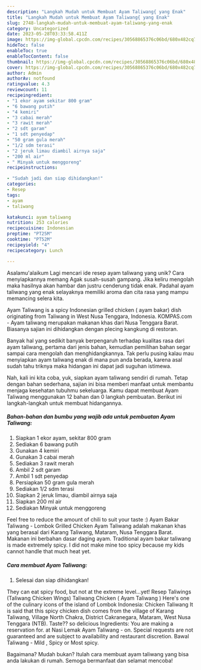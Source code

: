 ```yaml
---
description: "Langkah Mudah untuk Membuat Ayam Taliwang{ yang Enak"
title: "Langkah Mudah untuk Membuat Ayam Taliwang{ yang Enak"
slug: 2748-langkah-mudah-untuk-membuat-ayam-taliwang-yang-enak
category: Uncategorized
date: 2023-05-28T03:33:58.411Z
image: https://img-global.cpcdn.com/recipes/30568865376c06bd/680x482cq70/ayam-taliwang-foto-resep-utama.jpg
hideToc: false
enableToc: true
enableTocContent: false
thumbnail: https://img-global.cpcdn.com/recipes/30568865376c06bd/680x482cq70/ayam-taliwang-foto-resep-utama.jpg
cover: https://img-global.cpcdn.com/recipes/30568865376c06bd/680x482cq70/ayam-taliwang-foto-resep-utama.jpg
author: Admin
authorAv: notfound
ratingvalue: 4.3
reviewcount: 11
recipeingredient:
- "1 ekor ayam sekitar 800 gram"
- "6 bawang putih"
- "4 kemiri"
- "3 cabai merah"
- "3 rawit merah"
- "2 sdt garam"
- "1 sdt penyedap"
- "50 gram gula merah"
- "1/2 sdm terasi"
- "2 jeruk limau diambil airnya saja"
- "200 ml air"
- " Minyak untuk menggoreng"
recipeinstructions:

- "Sudah jadi dan siap dihidangkan!"
categories:
- Resep
tags:
- ayam
- taliwang

katakunci: ayam taliwang 
nutrition: 253 calories
recipecuisine: Indonesian
preptime: "PT25M"
cooktime: "PT52M"
recipeyield: "4"
recipecategory: Lunch

---
```



Asalamu'alaikum Lagi mencari ide resep ayam taliwang yang unik? Cara menyiapkannya memang Agak susah-susah gampang. Jika keliru mengolah maka hasilnya akan hambar dan justru cenderung tidak enak. Padahal ayam taliwang yang enak selayaknya memiliki aroma dan cita rasa yang mampu memancing selera kita.


Ayam Taliwang is a spicy Indonesian grilled chicken ( ayam bakar) dish originating from Taliwang in West Nusa Tenggara, Indonesia. KOMPAS.com - Ayam taliwang merupakan makanan khas dari Nusa Tenggara Barat. Biasanya sajian ini dihidangkan dengan plecing kangkung di restoran.

Banyak hal yang sedikit banyak berpengaruh terhadap kualitas rasa dari ayam taliwang, pertama dari jenis bahan, kemudian pemilihan bahan segar sampai cara mengolah dan menghidangkannya. Tak perlu pusing kalau mau menyiapkan ayam taliwang enak di mana pun anda berada, karena asal sudah tahu triknya maka hidangan ini dapat jadi suguhan istimewa.


Nah, kali ini kita coba, yuk, siapkan ayam taliwang sendiri di rumah. Tetap dengan bahan sederhana, sajian ini bisa memberi manfaat untuk membantu menjaga kesehatan tubuhmu sekeluarga. Kamu dapat membuat Ayam Taliwang menggunakan 12 bahan dan 0 langkah pembuatan. Berikut ini langkah-langkah untuk membuat hidangannya.

<!--inarticleads1-->

##### Bahan-bahan dan bumbu yang wajib ada untuk pembuatan Ayam Taliwang:

1. Siapkan 1 ekor ayam, sekitar 800 gram
1. Sediakan 6 bawang putih
1. Gunakan 4 kemiri
1. Gunakan 3 cabai merah
1. Sediakan 3 rawit merah
1. Ambil 2 sdt garam
1. Ambil 1 sdt penyedap
1. Persiapkan 50 gram gula merah
1. Sediakan 1/2 sdm terasi
1. Siapkan 2 jeruk limau, diambil airnya saja
1. Siapkan 200 ml air
1. Sediakan  Minyak untuk menggoreng


Feel free to reduce the amount of chili to suit your taste :) Ayam Bakar Taliwang - Lombok Grilled Chicken Ayam Taliwang adalah makanan khas yang berasal dari Karang Taliwang, Mataram, Nusa Tenggara Barat. Makanan ini berbahan dasar daging ayam. Traditional ayam bakar taliwang is made extremely spicy. I did not make mine too spicy because my kids cannot handle that much heat yet. 

<!--inarticleads2-->

##### Cara membuat Ayam Taliwang:


1. Selesai dan siap dihidangkan!

They can eat spicy food, but not at the extreme level…yet! Resep Taliwings (Taliwang Chicken Wings) Taliwang Chicken ( Ayam Taliwang ) Here&#39;s one of the culinary icons of the island of Lombok Indonesia: Chicken Taliwang It is said that this spicy chicken dish comes from the village of Karang Taliwang, Village North Chakra, District Cakranegara, Mataram, West Nusa Tenggara (NTB). Taste?? so delicious Ingredients: You are making a reservation for. at Nasi Lemak Ayam Taliwang - on. Special requests are not guaranteed and are subject to availability and restaurant discretion. Bawal Taliwang - Mild , Spicy or Most spicy. 

Bagaimana? Mudah bukan? Itulah cara membuat ayam taliwang yang bisa anda lakukan di rumah. Semoga bermanfaat dan selamat mencoba!
